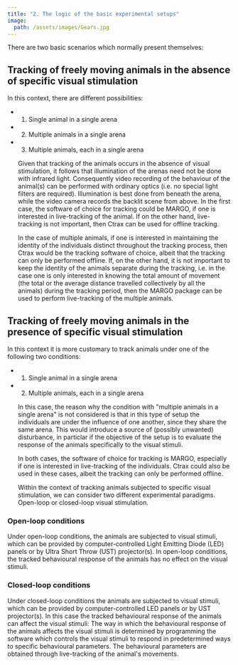 ```yaml
---
title: "2. The logic of the basic experimental setups"
image: 
  path: /assets/images/Gears.jpg
---
```


<!--- # The logic of the basic experimental setups --->

There are two basic scenarios which normally present themselves:


## Tracking of freely moving animals in the absence of specific visual stimulation

In this context, there are different possibilities:

-   1. Single animal in a single arena
-   2. Multiple animals in a single arena
-   3. Multiple animals, each in a single arena  
      
    Given that tracking of the animals occurs in the absence of visual
    stimulation, it follows that illumination of the arenas need not be
    done with infrared light. Consequently video recording of the
    behaviour of the animal(s) can be performed with ordinary optics
    (i.e. no special light filters are required). Illumination is best
    done from beneath the arena, while the video camera records the
    backlit scene from above.  In the first case, the software of choice
    for tracking could be MARGO, if one is interested in live-tracking
    of the animal. If on the other hand, live-tracking is not important,
    then Ctrax can be used for offline tracking.  
      
    In the case of multiple animals, if one is interested in maintaining
    the identity of the individuals distinct throughout the tracking
    process, then Ctrax would be the tracking software of choice, albeit
    that the tracking can only be performed offline. If, on the other
    hand, it is not important to keep the identity of the animals
    separate during the tracking, i.e. in the case one is only
    interested in knowing the total amount of movement (the total or the
    average distance travelled collectively by all the animals) during
    the tracking period, then the MARGO package can be used to perform
    live-tracking of the multiple animals.


## Tracking of freely moving animals in the presence of specific visual stimulation

In this context it is more customary to track animals under one of
the following two conditions:

-   1. Single animal in a single arena
-   2. Multiple animals, each in a single arena  
      
    In this case, the reason why the condition with "multiple animals in
    a single arena" is not considered is that in this type of setup the
    individuals are under the influence of one another, since they share
    the same arena. This would introduce a source of (possibly unwanted)
    disturbance, in particlar if the objective of the setup is to
    evaluate the response of the animals specifically to the visual
    stimuli.  
      
    In both cases, the software of choice for tracking is MARGO,
    especially if one is interested in live-tracking of the
    individuals. Ctrax could also be used in these cases, albeit the
    tracking can only be performed offline.  
      
    Within the context of tracking animals subjected to specific visual
    stimulation, we can consider two different experimental
    paradigms. Open-loop or closed-loop visual stimulation.


### Open-loop conditions

Under open-loop conditions, the animals are subjected to visual
stimuli, which can be provided by computer-controlled Light
Emitting Diode (LED) panels or by Ultra Short Throw (UST)
projector(s). In open-loop conditions, the tracked behavioural
response of the animals has no effect on the visual stimuli.


### Closed-loop conditions

Under closed-loop conditions the animals are subjected to visual
stimuli, which can be provided by computer-controlled LED panels
or by UST projector(s). In this case the tracked behavioural
response of the animals can affect the visual stimuli: The way in
which the behavioural response of the animals affects the visual
stimuli is determined by programming the software which controls
the visual stimuli to respond in predetermined ways to specific
behavioural parameters. The behavioural parameters are obtained
through live-tracking of the animal's movements.
